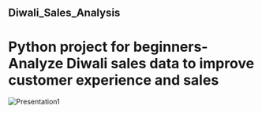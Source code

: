 ## Diwali_Sales_Analysis
# Python project for beginners- Analyze Diwali sales data to improve customer experience and sales
![Presentation1](https://github.com/user-attachments/assets/993e0eb4-a32b-42e2-a427-2a03d282678b)
